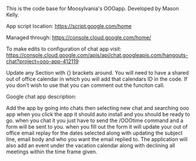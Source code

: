 This is the code base for Moosylvania's OOOapp. Developed by Mason Kelly.

App script location: https://script.google.com/home

Managed through: https://console.cloud.google.com/home/

To make edits to configuration of chat app visit: https://console.cloud.google.com/apis/api/chat.googleapis.com/hangouts-chat?project=ooo-app-412119

Update any Section with {} brackets around. You will need to have a shared out of office calendar in which you will add that calendars ID in the code. If you don't wish to use that you can comment out the funciton call.


Google chat app description:

Add the app by going into chats then selecting new chat and searching ooo app when you click the app it should auto install and you should be ready to go. when you chat it you just have to send the /OOOtime command and a form will be sent to you. when you fill out the form it will update your out of office email replay for the dates selected along with updating the subject line, email body and who you want the email replied to. The application will also add an event under the vacation calendar along with declining all meetings within the time frame given. 
